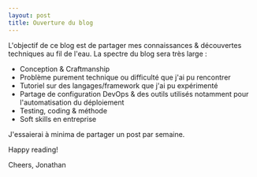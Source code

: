 ```yaml
---
layout: post
title: Ouverture du blog
---
```


L'objectif de ce blog est de partager mes connaissances & découvertes techniques au fil de l'eau. La spectre du blog sera très large :

- Conception & Craftmanship
- Problème purement technique ou difficulté que j'ai pu rencontrer
- Tutoriel sur des langages/framework que j'ai pu expérimenté
- Partage de configuration DevOps & des outils utilisés notamment pour l'automatisation du déploiement
- Testing, coding & méthode
- Soft skills en entreprise

J'essaierai à minima de partager un post par semaine.

Happy reading!

Cheers,
Jonathan
